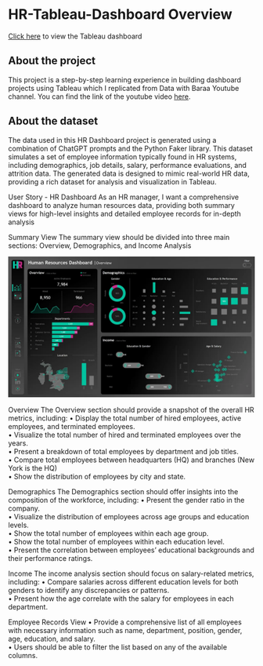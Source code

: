 # HR-Tableau-Dashboard Overview

[Click here](https://public.tableau.com/app/profile/karen.claire.cafe/viz/HRDashboard_17244945238940/HROverview) to view the Tableau dashboard

## About the project
This project is a step-by-step learning experience in building dashboard projects using Tableau which I replicated from Data with Baraa Youtube channel. You can find the link of the youtube video [here](https://www.youtube.com/watch?v=UcGF09Awm4Y).

## About the dataset
The data used in this HR Dashboard project is generated using a combination of ChatGPT prompts and the Python Faker library. This dataset simulates a set of employee information typically found in HR systems, including demographics, job details, salary, performance evaluations, and attrition data. The generated data is designed to mimic real-world HR data, providing a rich dataset for analysis and visualization in Tableau.

User Story - HR Dashboard
As an HR manager, I want a comprehensive dashboard to analyze human resources data, providing both summary views for high-level insights and detailed employee records for in-depth analysis

Summary View
The summary view should be divided into three main sections: Overview, Demographics, and Income Analysis

![Dashboard Overview](https://github.com/ClaireC-15/HR-Tableau-Project/blob/0a03b30148c23d3b83fcab70b4f61c13479e8ea1/img/HR%201.webp)

Overview
The Overview section should provide a snapshot of the overall HR metrics, including:
•	Display the total number of hired employees, active employees, and terminated employees. <br>
•	Visualize the total number of hired and terminated employees over the years. <br>
•	Present a breakdown of total employees by department and job titles. <br>
•	Compare total employees between headquarters (HQ) and branches (New York is the HQ) <br>
•	Show the distribution of employees by city and state. <br>

Demographics
The Demographics section should offer insights into the composition of the workforce, including:
•	Present the gender ratio in the company. <br>
•	Visualize the distribution of employees across age groups and education levels. <br>
•	Show the total number of employees within each age group. <br>
•	Show the total number of employees within each education level. <br>
•	Present the correlation between employees’ educational backgrounds and their performance ratings. <br>

Income
The income analysis section should focus on salary-related metrics, including:
•	Compare salaries across different education levels for both genders to identify any discrepancies or patterns. <br>
•	Present how the age correlate with the salary for employees in each department. <br>

Employee Records View
•	Provide a comprehensive list of all employees with necessary information such as name, department, position, gender, age, education, and salary. <br>
•	Users should be able to filter the list based on any of the available columns.


